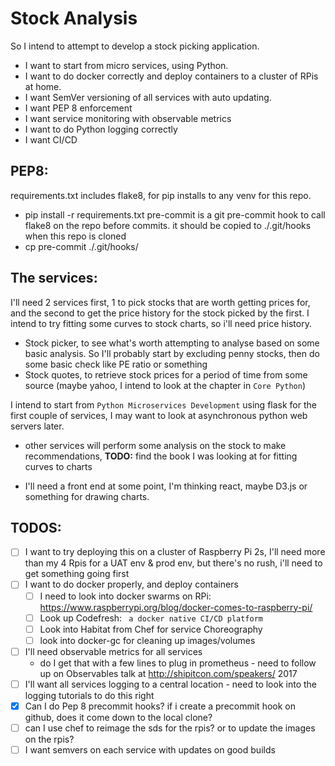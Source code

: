 # Stock Analysis

So I intend to attempt to develop a stock picking application.
* I want to start from micro services, using Python.
* I want to do docker correctly and deploy containers to a cluster of RPis at home.
* I want SemVer versioning of all services with auto updating.
* I want PEP 8 enforcement
* I want service monitoring with observable metrics
* I want to do Python logging correctly
* I want CI/CD

## PEP8:
requirements.txt includes flake8, for pip installs to any venv for this repo.
* pip install -r requirements.txt
pre-commit is a git pre-commit hook to call flake8 on the repo before commits. it should be copied to ./.git/hooks when this repo is cloned
* cp pre-commit ./.git/hooks/

## The services:
I'll need 2 services first, 1 to pick stocks that are worth getting prices for, and the second to get the price history for the stock picked by the first. I intend to try fitting some curves to stock charts, so i'll need price history.

* Stock picker, to see what's worth attempting to analyse based on some basic analysis.
  So I'll probably start by excluding penny stocks, then do some basic check like PE ratio or something
* Stock quotes, to retrieve stock prices for a period of time from some source (maybe yahoo, I intend to look at the chapter in ```Core Python```)

I intend to start from ```Python Microservices Development``` using flask for the first couple of services, I may want to look at asynchronous python web servers later.

* other services will perform some analysis on the stock to make recommendations, 
**TODO:** find the book I was looking at for fitting curves to charts

* I'll need a front end at some point, I'm thinking react, maybe D3.js or something for drawing charts.

## TODOS:
- [ ] I want to try deploying this on a cluster of Raspberry Pi 2s, I'll need more than my 4 Rpis for a UAT env & prod env, but there's no rush, i'll need to get something going first
- [ ] I want to do docker properly, and deploy containers
  - [ ] I need to look into docker swarms on RPi: https://www.raspberrypi.org/blog/docker-comes-to-raspberry-pi/
  - [ ] Look up Codefresh: ``` a docker native CI/CD platform```
  - [ ] Look into Habitat from Chef for service Choreography
  - [ ] look into docker-gc for cleaning up images/volumes
- [ ] I'll need observable metrics for all services
  - do I get that with a few lines to plug in prometheus - need to follow up on Observables talk at http://shipitcon.com/speakers/ 2017
- [ ] I'll want all services logging to a central location - need to look into the logging tutorials to do this right
- [X] Can I do Pep 8 precommit hooks? if i create a precommit hook on github, does it come down to the local clone?
- [ ] can I use chef to reimage the sds for the rpis? or to update the images on the rpis?
- [ ] I want semvers on each service with updates on good builds

